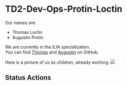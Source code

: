 # TD2-Dev-Ops-Protin-Loctin

Our names are:
- Thomas Loctin
- Augustin Protin

We are currently in the ILIA specialization.  
You can find [Thomas](https://github.com/Athoms71) and [Augustin](https://github.com/augustinprotin) on GitHub.

Here is a picture of us as children, already working:
![](https://images.radio-canada.ca/v1/ici-premiere/16x9/sciences-ecole-primaire.jpg)

## Status Actions
  

